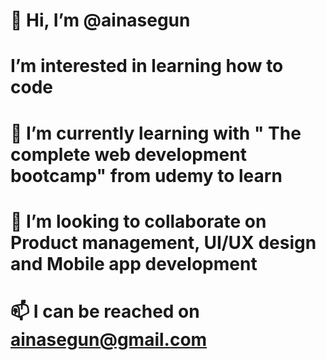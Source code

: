 # 👋 Hi, I’m @ainasegun
# I’m interested in learning how to code
# 🌱 I’m currently learning with " The complete web development bootcamp" from udemy to learn
# 💞️ I’m looking to collaborate on Product management, UI/UX design and Mobile app development
# 📫 I can be reached on ainasegun@gmail.com 



